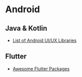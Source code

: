 # Android

## Java & Kotlin

* [List of Android UI/UX Libraries](https://github.com/wasabeef/awesome-android-ui)

## Flutter

* [Awesome Flutter Packages](https://github.com/Solido/awesome-flutter)
